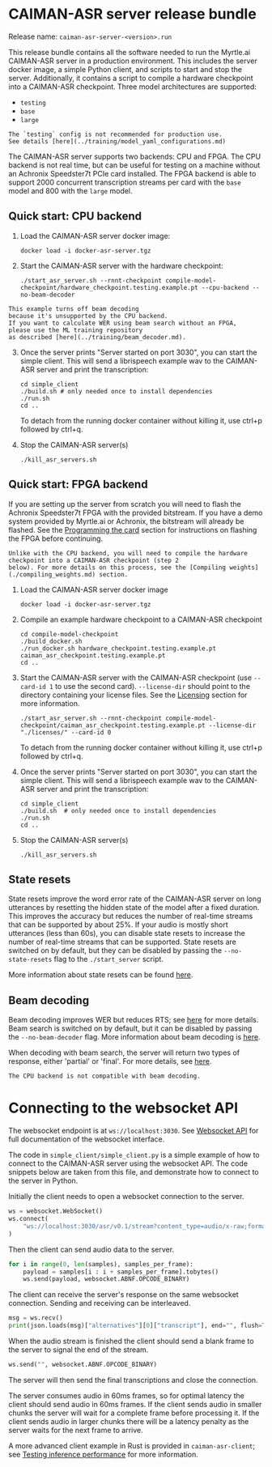 # CAIMAN-ASR server release bundle

Release name: `caiman-asr-server-<version>.run`

This release bundle contains all the software needed to run the Myrtle.ai CAIMAN-ASR server in a production environment.
This includes the server docker image, a simple Python client, and scripts to start and stop the server.
Additionally, it contains a script to compile a hardware checkpoint into a CAIMAN-ASR checkpoint.
Three model architectures are supported:

- `testing`
- `base`
- `large`

```admonish
The `testing` config is not recommended for production use.
See details [here](../training/model_yaml_configurations.md)
```

The CAIMAN-ASR server supports two backends: CPU and FPGA. The CPU backend is not real time, but
can be useful for testing on a machine without an Achronix Speedster7t PCIe card
installed. The FPGA backend is able to support 2000 concurrent transcription
streams per card with the `base` model and 800 with the `large` model.

## Quick start: CPU backend

1. Load the CAIMAN-ASR server docker image:

   ```
   docker load -i docker-asr-server.tgz
   ```

2. Start the CAIMAN-ASR server with the hardware checkpoint:

   ```
   ./start_asr_server.sh --rnnt-checkpoint compile-model-checkpoint/hardware_checkpoint.testing.example.pt --cpu-backend --no-beam-decoder
   ```

```admonish
This example turns off beam decoding
because it's unsupported by the CPU backend.
If you want to calculate WER using beam search without an FPGA,
please use the ML training repository
as described [here](../training/beam_decoder.md).
```

3. Once the server prints "Server started on port 3030", you can start the simple client.
   This will send a librispeech example wav to the CAIMAN-ASR server and print the transcription:

   ```
   cd simple_client
   ./build.sh # only needed once to install dependencies
   ./run.sh
   cd ..
   ```

   To detach from the running docker container without killing it, use ctrl+p followed by ctrl+q.

4. Stop the CAIMAN-ASR server(s)

   ```
   ./kill_asr_servers.sh
   ```

## Quick start: FPGA backend

If you are setting up the server from scratch you will need to flash the Achronix Speedster7t FPGA
with the provided bitstream. If you have a demo system provided by Myrtle.ai or Achronix,
the bitstream will already be flashed.
See the [Programming the card](./programming_the_fpga.md) section for instructions on flashing the FPGA before continuing.

```admonish
Unlike with the CPU backend, you will need to compile the hardware checkpoint into a CAIMAN-ASR checkpoint (step 2
below). For more details on this process, see the [Compiling weights](./compiling_weights.md) section.
```

1. Load the CAIMAN-ASR server docker image

   ```
   docker load -i docker-asr-server.tgz
   ```

2. Compile an example hardware checkpoint to a CAIMAN-ASR checkpoint

   ```
   cd compile-model-checkpoint
   ./build_docker.sh
   ./run_docker.sh hardware_checkpoint.testing.example.pt caiman_asr_checkpoint.testing.example.pt
   cd ..
   ```

3. Start the CAIMAN-ASR server with the CAIMAN-ASR checkpoint (use `--card-id 1` to use the second card).
   `--license-dir` should point to the directory containing your license files. See the [Licensing](./licensing.md) section for more information.

   ```
   ./start_asr_server.sh --rnnt-checkpoint compile-model-checkpoint/caiman_asr_checkpoint.testing.example.pt --license-dir "./licenses/" --card-id 0
   ```

   To detach from the running docker container without killing it, use ctrl+p followed by ctrl+q.

4. Once the server prints "Server started on port 3030", you can start the simple client.
   This will send a librispeech example wav to the CAIMAN-ASR server and print the transcription:

   ```
   cd simple_client
   ./build.sh  # only needed once to install dependencies
   ./run.sh
   cd ..
   ```

5. Stop the CAIMAN-ASR server(s)

   ```
   ./kill_asr_servers.sh
   ```

## State resets

State resets improve the word error rate of the CAIMAN-ASR server on long utterances by resetting the hidden state of the model after a fixed duration.
This improves the accuracy but reduces the number of real-time streams that can be supported by about 25%.
If your audio is mostly short utterances (less than 60s), you can disable state resets to increase the number of real-time streams that can be supported.
State resets are switched on by default, but they can be disabled by passing the `--no-state-resets` flag to the `./start_server` script.

More information about state resets can be found [here](../training/state_resets.md).

## Beam decoding

Beam decoding improves WER but reduces RTS;
see [here](../performance.md) for more details.
Beam search is switched on by default,
but it can be disabled by passing the `--no-beam-decoder` flag.
More information about beam decoding is [here](../training/beam_decoder.md).

When decoding with beam search, the server will return two types of response, either 'partial' or 'final'.
For more details, see [here](../inference/websocket_api.md).

```admonish
The CPU backend is not compatible with beam decoding.
```

# Connecting to the websocket API

The websocket endpoint is at `ws://localhost:3030`.
See [Websocket API](./websocket_api.md) for full documentation of the websocket interface.

The code in `simple_client/simple_client.py` is a simple example of how to connect to the CAIMAN-ASR server using the websocket API.
The code snippets below are taken from this file, and demonstrate how to connect to the server in Python.

Initially the client needs to open a websocket connection to the server.

```python
ws = websocket.WebSocket()
ws.connect(
    "ws://localhost:3030/asr/v0.1/stream?content_type=audio/x-raw;format=S16LE;channels=1;rate=16000"
)
```

Then the client can send audio data to the server.

```python
for i in range(0, len(samples), samples_per_frame):
    payload = samples[i : i + samples_per_frame].tobytes()
    ws.send(payload, websocket.ABNF.OPCODE_BINARY)
```

The client can receive the server's response on the same websocket connection. Sending and receiving can be interleaved.

```python
msg = ws.recv()
print(json.loads(msg)["alternatives"][0]["transcript"], end="", flush=True)
```

When the audio stream is finished the client should send a blank frame to the server to signal the end of the stream.

```python
ws.send("", websocket.ABNF.OPCODE_BINARY)
```

The server will then send the final transcriptions and close the connection.

The server consumes audio in 60ms frames, so for optimal latency the client should send audio in 60ms frames.
If the client sends audio in smaller chunks the server will wait for a complete frame before processing it.
If the client sends audio in larger chunks there will be a latency penalty as the server waits for the next frame to arrive.

A more advanced client example in Rust is provided in `caiman-asr-client`; see [Testing inference performance](./testing_inference_performance.md) for more information.

